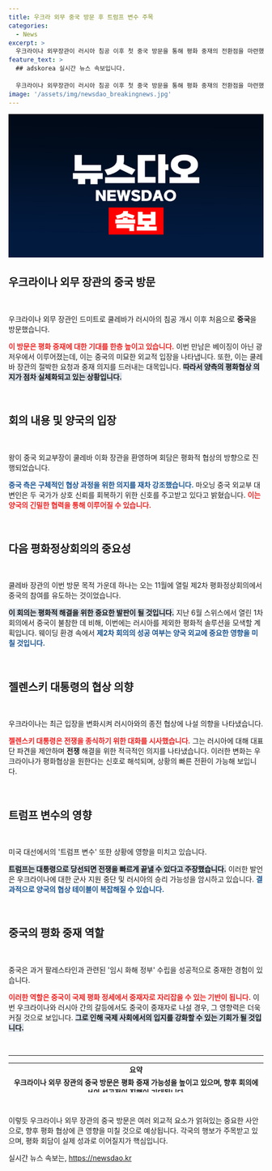 ```yaml
---
title: 우크라 외무 중국 방문 후 트럼프 변수 주목
categories:
  - News
excerpt: >
  우크라이나 외무장관이 러시아 침공 이후 첫 중국 방문을 통해 평화 중재의 전환점을 마련했습니다. 트럼프 변수가 불러온 국제 정세의 변화가 우크라이나와 중국의 운명을 바꿀 수 있을까요? 클릭해 더 알아보세요!
feature_text: >
  ## adskorea 실시간 뉴스 속보입니다.

  우크라이나 외무장관이 러시아 침공 이후 첫 중국 방문을 통해 평화 중재의 전환점을 마련했습니다. 트럼프 변수가 불러온 국제 정세의 변화가 우크라이나와 중국의 운명을 바꿀 수 있을까요? 클릭해 더 알아보세요!
image: '/assets/img/newsdao_breakingnews.jpg'
---
```


<p><img src="/assets/img/newsdao_breakingnews.jpg" alt="adskorea 속보" /></p>

<h2 data-ke-size="size26">우크라이나 외무 장관의 중국 방문</h2>

<p data-ke-size="size16">&nbsp;</p>

<p>우크라이나 외무 장관인 드미트로 쿨레바가 러시아의 침공 개시 이후 처음으로 <b>중국</b>을 방문했습니다.  </p>

<p><b><span style="color: #ee2323;">이 방문은 평화 중재에 대한 기대를 한층 높이고 있습니다.</span></b> 이번 만남은 베이징이 아닌 광저우에서 이루어졌는데, 이는 중국의 미묘한 외교적 입장을 나타냅니다. 또한, 이는 쿨레바 장관의 절박한 요청과 중재 의지를 드러내는 대목입니다. <b><span style="background-color: #21538527;">따라서 양측의 평화협상 의지가 점차 실체화되고 있는 상황입니다.</span></b></p>

<p data-ke-size="size16">&nbsp;</p>

<h2 data-ke-size="size26">회의 내용 및 양국의 입장</h2>

<p data-ke-size="size16">&nbsp;</p>

<p>왕이 중국 외교부장이 쿨레바 이화 장관을 환영하며 회담은 평화적 협상의 방향으로 진행되었습니다.  </p>

<p><b><span style="color: #1a5490;">중국 측은 구체적인 협상 과정을 위한 의지를 재차 강조했습니다.</span></b> 마오닝 중국 외교부 대변인은 두 국가가 상호 신뢰를 회복하기 위한 신호를 주고받고 있다고 밝혔습니다. <b><span style="color: #ee2323;">이는 양국의 긴밀한 협력을 통해 이루어질 수 있습니다.</span></b> </p>

<p data-ke-size="size16">&nbsp;</p>

<h2 data-ke-size="size26">다음 평화정상회의의 중요성</h2>

<p data-ke-size="size16">&nbsp;</p>

<p>쿨레바 장관의 이번 방문 목적 가운데 하나는 오는 11월에 열릴 제2차 평화정상회의에서 중국의 참여를 유도하는 것이었습니다.  </p>

<p><b><span style="background-color: #21538527;">이 회의는 평화적 해결을 위한 중요한 발판이 될 것입니다.</span></b> 지난 6월 스위스에서 열린 1차 회의에서 중국이 불참한 데 비해, 이번에는 러시아를 제외한 평화적 솔루션을 모색할 계획입니다. 웨이딩 환경 속에서 <b><span style="color: #1a5490;">제2차 회의의 성공 여부는 양국 외교에 중요한 영향을 미칠 것입니다.</span></b></p>

<p data-ke-size="size16">&nbsp;</p>

<h2 data-ke-size="size26">젤렌스키 대통령의 협상 의향</h2>

<p data-ke-size="size16">&nbsp;</p>

<p>우크라이나는 최근 입장을 변화시켜 러시아와의 종전 협상에 나설 의향을 나타냈습니다.  </p>

<p><b><span style="color: #ee2323;">젤렌스키 대통령은 전쟁을 종식하기 위한 대화를 시사했습니다.</span></b> 그는 러시아에 대해 대표단 파견을 제안하며 <b>전쟁</b> 해결을 위한 적극적인 의지를 나타냈습니다. 이러한 변화는 우크라이나가 평화협상을 원한다는 신호로 해석되며, 상황의 빠른 전환이 가능해 보입니다. </p>

<p data-ke-size="size16">&nbsp;</p>

<h2 data-ke-size="size26">트럼프 변수의 영향</h2>

<p data-ke-size="size16">&nbsp;</p>

<p>미국 대선에서의 '트럼프 변수' 또한 상황에 영향을 미치고 있습니다.  </p>

<p><b><span style="background-color: #21538527;">트럼프는 대통령으로 당선되면 전쟁을 빠르게 끝낼 수 있다고 주장했습니다.</span></b> 이러한 발언은 우크라이나에 대한 군사 지원 중단 및 러시아의 승리 가능성을 암시하고 있습니다. <b><span style="color: #1a5490;">결과적으로 양국의 협상 테이블이 복잡해질 수 있습니다.</span></b> </p>

<p data-ke-size="size16">&nbsp;</p>

<h2 data-ke-size="size26">중국의 평화 중재 역할</h2>

<p data-ke-size="size16">&nbsp;</p>

<p>중국은 과거 팔레스타인과 관련된 '임시 화해 정부' 수립을 성공적으로 중재한 경험이 있습니다.  </p>

<p><b><span style="color: #ee2323;">이러한 역할은 중국이 국제 평화 정세에서 중재자로 자리잡을 수 있는 기반이 됩니다.</span></b> 이번 우크라이나와 러시아 간의 갈등에서도 중국이 중재자로 나설 경우, 그 영향력은 더욱 커질 것으로 보입니다. <b><span style="background-color: #21538527;">그로 인해 국제 사회에서의 입지를 강화할 수 있는 기회가 될 것입니다.</span></b></p>

<p data-ke-size="size16">&nbsp;</p>

<hr>

<table style="width: 100%; height: 58px;">
<tbody>
<tr>
<td style="text-align: center; height: 17px;"><b>요약</b></td>
</tr>
<tr>
<td style="text-align: center; height: 17px;"><b>우크라이나 외무 장관의 중국 방문은 평화 중재 가능성을 높이고 있으며, 향후 회의에서의 성공적인 진행이 기대됩니다.</b></td>
</tr>
</tbody>
</table>

<p data-ke-size="size16">&nbsp;</p> 

<p>이렇듯 우크라이나 외무 장관의 중국 방문은 여러 외교적 요소가 얽혀있는 중요한 사안으로, 향후 평화 협상에 큰 영향을 미칠 것으로 예상됩니다. 각국의 행보가 주목받고 있으며, 평화 회담이 실제 성과로 이어질지가 핵심입니다.</p>
실시간 뉴스 속보는, <a href="https://newsdao.kr" rel="dofollow">https://newsdao.kr</a>


